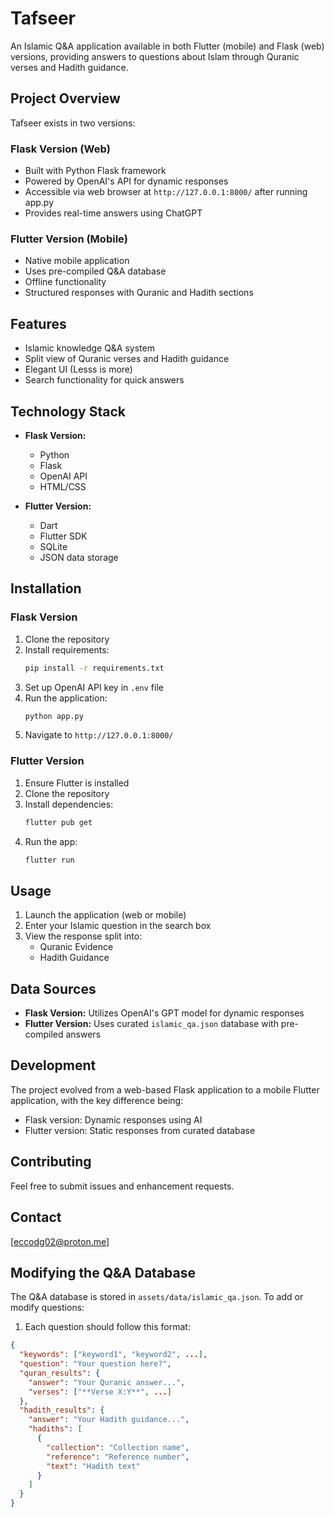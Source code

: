 # Tafseer

An Islamic Q&A application available in both Flutter (mobile) and Flask (web) versions, providing answers to questions about Islam through Quranic verses and Hadith guidance.

## Project Overview

Tafseer exists in two versions:

### Flask Version (Web)
- Built with Python Flask framework
- Powered by OpenAI's API for dynamic responses
- Accessible via web browser at `http://127.0.0.1:8000/` after running app.py
- Provides real-time answers using ChatGPT

### Flutter Version (Mobile)
- Native mobile application
- Uses pre-compiled Q&A database
- Offline functionality
- Structured responses with Quranic and Hadith sections

## Features

- Islamic knowledge Q&A system
- Split view of Quranic verses and Hadith guidance
- Elegant UI (Lesss is more)
- Search functionality for quick answers



## Technology Stack

- **Flask Version:**
  - Python
  - Flask
  - OpenAI API
  - HTML/CSS

- **Flutter Version:**
  - Dart
  - Flutter SDK
  - SQLite
  - JSON data storage

## Installation

### Flask Version
1. Clone the repository
2. Install requirements:
   ```bash
   pip install -r requirements.txt
   ```
3. Set up OpenAI API key in `.env` file
4. Run the application:
   ```bash
   python app.py
   ```
5. Navigate to `http://127.0.0.1:8000/`

### Flutter Version
1. Ensure Flutter is installed
2. Clone the repository
3. Install dependencies:
   ```bash
   flutter pub get
   ```
4. Run the app:
   ```bash
   flutter run
   ```

## Usage

1. Launch the application (web or mobile)
2. Enter your Islamic question in the search box
3. View the response split into:
   - Quranic Evidence
   - Hadith Guidance

## Data Sources

- **Flask Version:** Utilizes OpenAI's GPT model for dynamic responses
- **Flutter Version:** Uses curated `islamic_qa.json` database with pre-compiled answers

## Development

The project evolved from a web-based Flask application to a mobile Flutter application, with the key difference being:
- Flask version: Dynamic responses using AI
- Flutter version: Static responses from curated database




## Contributing

Feel free to submit issues and enhancement requests.

## Contact

[eccodg02@proton.me]

## Modifying the Q&A Database

The Q&A database is stored in `assets/data/islamic_qa.json`. To add or modify questions:

1. Each question should follow this format:
```json
{
  "keywords": ["keyword1", "keyword2", ...],
  "question": "Your question here?",
  "quran_results": {
    "answer": "Your Quranic answer...",
    "verses": ["**Verse X:Y**", ...]
  },
  "hadith_results": {
    "answer": "Your Hadith guidance...",
    "hadiths": [
      {
        "collection": "Collection name",
        "reference": "Reference number",
        "text": "Hadith text"
      }
    ]
  }
}
